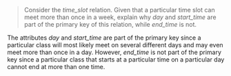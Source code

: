 > Consider the _time_slot_ relation. Given that a particular time slot
> can meet more than once in a week, explain why _day_ and _start_time_
> are part of the primary key of this relation, while _end_time_ is not. 

The attributes _day_ and _start_time_ are part of the primary key
since a particular class will most likely meet on several different 
days and may even meet more than once in a day. However, _end_time_
is not part of the primary key since a particular class that starts
at a particular time on a particular day cannot end at more than one time. 
